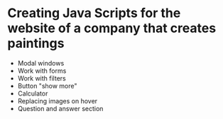 # Creating Java Scripts for the website of a company that creates paintings

- Modal windows
- Work with forms
- Work with filters
- Button "show more"
- Calculator
- Replacing images on hover 
- Question and answer section
